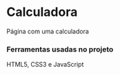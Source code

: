 # Calculadora
Página com uma calculadora

<h3>Ferramentas usadas no projeto</h3>
HTML5, CSS3 e JavaScript
